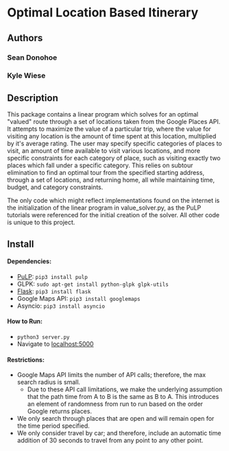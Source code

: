 # Optimal Location Based Itinerary

## Authors
### Sean Donohoe
### Kyle Wiese

## Description
This package contains a linear program which solves for an optimal "valued" route through a set of locations taken from the Google Places API. It attempts to maximize the value of a particular trip, where the value for visiting any location is the amount of time spent at this location, multiplied by it's average rating. The user may specify specific categories of places to visit, an amount of time available to visit various locations, and more specific constraints for each category of place, such as visiting exactly two places which fall under a specific category. This relies on subtour elimination to find an optimal tour from the specified starting address, through a set of locations, and returning home, all while maintaining time, budget, and category constraints.

The only code which might reflect implementations found on the internet is the initialization of the linear program in value_solver.py, as the PuLP tutorials were referenced for the initial creation of the solver. All other code is unique to this project.

## Install
#### Dependencies:
  * [PuLP](http://pythonhosted.org/PuLP/): ```pip3 install pulp```
  * GLPK: ```sudo apt-get install python-glpk glpk-utils```
  * [Flask](http://flask.pocoo.org/): ```pip3 install flask```
  * Google Maps API: ```pip3 install googlemaps```
  * Asyncio: ```pip3 install asyncio```
  
#### How to Run:
  * ```python3 server.py ```
  * Navigate to [localhost:5000](http://localhost:5000)
  
#### Restrictions:
  * Google Maps API limits the number of API calls; therefore, the max search radius is small.
    * Due to these API call limitations, we make the underlying assumption that the path time from A to B is the same as B to A. This introduces an element of randomness from run to run based on the order Google returns places.
  * We only search through places that are open and will remain open for the time period specified.
  * We only consider travel by car; and therefore, include an automatic time addition of 30 seconds to travel from any point to any other point.

